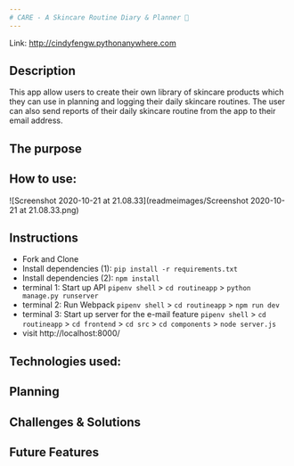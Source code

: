 ```yaml
---
# CARE - A Skincare Routine Diary & Planner 🌿
---
```


Link: http://cindyfengw.pythonanywhere.com

## Description

This app allow users to create their own library of skincare products which they can use in planning and logging their daily skincare routines. The user can also send reports of their daily skincare routine from the app to their email address.

## The purpose

## How to use:

![Screenshot 2020-10-21 at 21.08.33](readmeimages/Screenshot 2020-10-21 at 21.08.33.png)

## Instructions

- Fork and Clone
- Install dependencies (1): `pip install -r requirements.txt`
- Install dependencies (2): `npm install`
- terminal 1: Start up API `pipenv shell` > `cd routineapp` > `python manage.py runserver`
- terminal 2: Run Webpack `pipenv shell` > `cd routineapp` > `npm run dev`
- terminal 3: Start up server for the e-mail feature `pipenv shell` > `cd routineapp` > `cd frontend` > `cd src` > `cd components` > `node server.js`
- visit http://localhost:8000/

## Technologies used:

## Planning

## Challenges & Solutions

## Future Features
